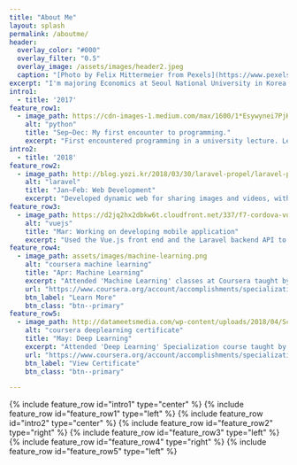 ```yaml
---
title: "About Me"
layout: splash
permalink: /aboutme/
header:
  overlay_color: "#000"
  overlay_filter: "0.5"
  overlay_image: /assets/images/header2.jpeg
  caption: "[Photo by Felix Mittermeier from Pexels](https://www.pexels.com/photo/blue-and-purple-cosmic-sky-956999/)"
excerpt: "I'm majoring Economics at Seoul National University in Korea. I'm interested in data science and machine learning."
intro1:
  - title: '2017'
feature_row1:
  - image_path: https://cdn-images-1.medium.com/max/1600/1*Esywynei7PjK0uR-luaZ-A.png
    alt: "python"
    title: "Sep~Dec: My first encounter to programming."
    excerpt: "First encountered programming in a university lecture. Learned the basics of Python and used it to solve many problems."
intro2:
  - title: '2018'
feature_row2:
  - image_path: http://blog.yozi.kr/2018/03/30/laravel-propel/laravel-propel-logo.jpg
    alt: "laravel"
    title: "Jan~Feb: Web Development"
    excerpt: "Developed dynamic web for sharing images and videos, with PHP and mySQL using the Laravel framework. Live Chat with pusher, automatic email sending function using Mailgun, and a bulletin board function for posting comments and replies are included."
feature_row3:
  - image_path: https://d2jq2hx2dbkw6t.cloudfront.net/337/f7-cordova-vue.png
    alt: "vuejs"
    title: "Mar: Working on developing mobile application"
    excerpt: "Used the Vue.js front end and the Laravel backend API to create an application for sharing posts made up of images and text. Applied the mobile-friendly Framework7 UI, but did not finish deploying it to mobile applications using PhoneGap."
feature_row4:
  - image_path: assets/images/machine-learning.png
    alt: "coursera machine learning"
    title: "Apr: Machine Learning"
    excerpt: "Attended 'Machine Learning' classes at Coursera taught by Andrew Ng, a professor at Stanford University and a leading professional in deep learning. It is an online version of the Stanford lecture, which has been well-known for its best description of machine learning."
    url: "https://www.coursera.org/account/accomplishments/specialization/certificate/9HD4TD9Y84HY"
    btn_label: "Learn More"
    btn_class: "btn--primary"
feature_row5:
  - image_path: http://datameetsmedia.com/wp-content/uploads/2018/04/Screen-Shot-2018-04-01-at-1.33.45-PM.png
    alt: "coursera deeplearning certificate"
    title: "May: Deep Learning"
    excerpt: "Attended 'Deep Learning' Specialization course taught by professor Andrew Ng. Learned basic Neural Networks, Convolutional Neural Networks, Sequence Models, and Hyperparameter tuning techniques."
    url: "https://www.coursera.org/account/accomplishments/specialization/certificate/9HD4TD9Y84HY"
    btn_label: "View Certificate"
    btn_class: "btn--primary"

---
```


{% include feature_row id="intro1" type="center" %}
{% include feature_row id="feature_row1" type="left" %}
{% include feature_row id="intro2" type="center" %}
{% include feature_row id="feature_row2" type="right" %}
{% include feature_row id="feature_row3" type="left" %}
{% include feature_row id="feature_row4" type="right" %}
{% include feature_row id="feature_row5" type="left" %}
